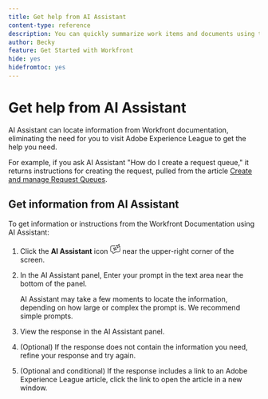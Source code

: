 ```yaml
---
title: Get help from AI Assistant
content-type: reference
description: You can quickly summarize work items and documents using the Summarize this functionality.
author: Becky
feature: Get Started with Workfront
hide: yes
hidefromtoc: yes
---
```

# Get help from AI Assistant

AI Assistant can locate information from Workfront documentation, eliminating the need for you to visit Adobe Experience League to get the help you need. 

For example, if you ask AI Assistant "How do I create a request queue," it returns instructions for creating the request, pulled from the article [Create and manage Request Queues](/help/quicksilver/manage-work/requests/create-and-manage-request-queues/create-request-queue.md).

## Get information from AI Assistant

To get information or instructions from the Workfront Documentation using AI Assistant:

1. Click the **AI Assistant** icon ![AI Assistant icon](assets/ai-assistant-icon.png) near the upper-right corner of the screen.
1. In the AI Assistant panel, Enter your prompt in the text area near the bottom of the panel.

   AI Assistant may take a few moments to locate the information, depending on how large or complex the prompt is. We recommend simple prompts.

1. View the response in the AI Assistant panel.
1. (Optional) If the response does not contain the information you need, refine your response and try again.
1. (Optional and conditional) If the response includes a link to an Adobe Experience League article, click the link to open the article in a new window.



